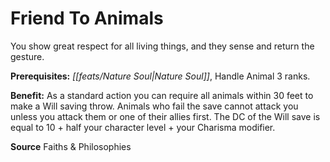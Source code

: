 ﻿---
cssclass: [feats]

---
# Friend To Animals

You show great respect for all living things, and they sense and return the gesture.

**Prerequisites:** _[[feats/Nature Soul|Nature Soul]]_, Handle Animal 3 ranks.

**Benefit:** As a standard action you can require all animals within 30 feet to make a Will saving throw. Animals who fail the save cannot attack you unless you attack them or one of their allies first. The DC of the Will save is equal to 10 + half your character level + your Charisma modifier.

**Source** Faiths & Philosophies